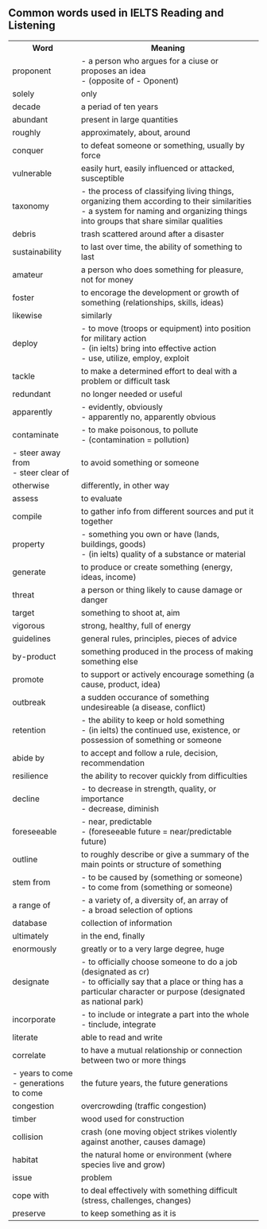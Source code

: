 ## **Common words used in IELTS Reading and Listening**

<table>
    <tr>
        <th>Word</th>
        <th>Meaning</th>
    </tr>
    <tr>
        <td>proponent</td>
        <td>- a person who argues for a ciuse or proposes an idea<br>- (opposite of - Oponent)</td>
    </tr>
    <tr>
        <td>solely</td>
        <td>only</td>
    </tr>
    <tr>
        <td>decade</td>
        <td>a periad of ten years</td>
    </tr>
    <tr>
        <td>abundant</td>
        <td>present in large quantities</td>
    </tr>
    <tr>
        <td>roughly</td>
        <td>approximately, about, around</td>
    </tr>
    <tr>
        <td>conquer</td>
        <td>to defeat someone or something, usually by force</td>
    </tr>
    <tr>
        <td>vulnerable</td>
        <td>easily hurt, easily influenced or attacked, susceptible</td>
    </tr>
    <tr>
        <td>taxonomy</td>
        <td>- the process of classifying living things, organizing them according to their similarities<br>- a system for naming and organizing things into groups that share similar qualities</td>
    </tr>
    <tr>
        <td>debris</td>
        <td>trash scattered around after a disaster</td>
    </tr>
    <tr>
        <td>sustainability</td>
        <td>to last over time, the ability of something to last</td>
    </tr>
    <tr>
        <td>amateur</td>
        <td>a person who does something for pleasure, not for money</td>
    </tr>
    <tr>
        <td>foster</td>
        <td>to encorage the development or growth of something (relationships, skills, ideas)</td>
    </tr>
    <tr>
        <td>likewise</td>
        <td>similarly</td>
    </tr>
    <tr>
        <td>deploy</td>
        <td>- to move (troops or equipment) into position for military action<br>- (in ielts) bring into effective action<br>- use, utilize, employ, exploit</td>
    </tr>
    <tr>
        <td>tackle</td>
        <td>to make a determined effort to deal with a problem or difficult task</td>
    </tr>
    <tr>
        <td>redundant</td>
        <td>no longer needed or useful</td>
    </tr>
    <tr>
        <td>apparently</td>
        <td>- evidently, obviously<br>- apparently no, apparently obvious</td>
    </tr>
    <tr>
        <td>contaminate</td>
        <td>- to make poisonous, to pollute<br>- (contamination = pollution)</td>
    </tr>
    <tr>
        <td>- steer away from<br>- steer clear of</td>
        <td>to avoid something or someone</td>
    </tr>
    <tr>
        <td>otherwise</td>
        <td>differently, in other way</td>
    </tr>
    <tr>
        <td>assess</td>
        <td>to evaluate</td>
    </tr>
    <tr>
        <td>compile</td>
        <td>to gather info from different sources and put it together</td>
    </tr>
    <tr>
        <td>property</td>
        <td>- something you own or have (lands, buildings, goods)<br>- (in ielts) quality of a substance or material</td>
    </tr>
    <tr>
        <td>generate</td>
        <td>to produce or create something (energy, ideas, income)</td>
    </tr>
    <tr>
        <td>threat</td>
        <td>a person or thing likely to cause damage or danger</td>
    </tr>
    <tr>
        <td>target</td>
        <td>something to shoot at, aim</td>
    </tr>
    <tr>
        <td>vigorous</td>
        <td>strong, healthy, full of energy</td>
    </tr>
    <tr>
        <td>guidelines</td>
        <td>general rules, principles, pieces of advice</td>
    </tr>
    <tr>
        <td>by-product</td>
        <td>something produced in the process of making something else</td>
    </tr>
    <tr>
        <td>promote</td>
        <td>to support or actively encourage something (a cause, product, idea)</td>
    </tr>
    <tr>
        <td>outbreak</td>
        <td>a sudden occurance of something undesireable (a disease, conflict)</td>
    </tr>
    <tr>
        <td>retention</td>
        <td>- the ability to keep or hold something<br>- (in ielts) the continued use, existence, or possession of something or someone</td>
    </tr>
    <tr>
        <td>abide by</td>
        <td>to accept and follow a rule, decision, recommendation</td>
    </tr>
    <tr>
        <td>resilience</td>
        <td>the ability to recover quickly from difficulties</td>
    </tr>
    <tr>
        <td>decline</td>
        <td>- to decrease in strength, quality, or importance<br>- decrease, diminish</td>
    </tr>
    <tr>
        <td>foreseeable</td>
        <td>- near, predictable<br>- (foreseeable future = near/predictable future)</td>
    </tr>
    <tr>
        <td>outline</td>
        <td>to roughly describe or give a summary of the main points or structure of something</td>
    </tr>
    <tr>
        <td>stem from</td>
        <td>- to be caused by (something or someone)<br>- to come from (something or someone)</td>
    </tr>
    <tr>
        <td>a range of</td>
        <td>- a variety of, a diversity of, an array of<br>- a broad selection of options</td>
    </tr>
    <tr>
        <td>database</td>
        <td>collection of information</td>
    </tr>
    <tr>
        <td>ultimately</td>
        <td>in the end, finally</td>
    </tr>
    <tr>
        <td>enormously</td>
        <td>greatly or to a very large degree, huge</td>
    </tr>
    <tr>
        <td>designate</td>
        <td>- to officially choose someone to do a job	(designated as cr)<br>- to officially say that a place or thing has a particular character or purpose (designated as national park)</td>
    </tr>
    <tr>
        <td>incorporate</td>
        <td>- to include or integrate a part into the whole<br>- tinclude, integrate</td>
    </tr>
    <tr>
        <td>literate</td>
        <td>able to read and write</td>
    </tr>
    <tr>
        <td>correlate</td>
        <td>to have a mutual relationship or connection between two or more things</td>
    </tr>
    <tr>
        <td>- years to come<br>- generations to come</td>
        <td>the future years, the future generations</td>
    </tr>
    <tr>
        <td>congestion</td>
        <td>overcrowding (traffic congestion)</td>
    </tr>
    <tr>
        <td>timber</td>
        <td>wood used for construction</td>
    </tr>
    <tr>
        <td>collision</td>
        <td>crash (one moving object strikes violently against another, causes damage)</td>
    </tr>
    <tr>
        <td>habitat</td>
        <td>the natural home or environment	(where species live and grow)</td>
    </tr>
    <tr>
        <td>issue</td>
        <td>problem</td>
    </tr>
    <tr>
        <td>cope with</td>
        <td>to deal effectively with something difficult (stress, challenges, changes)</td>
    </tr>
    <tr>
        <td>preserve</td>
        <td>to keep something as it is</td>
    </tr>
</table>